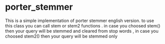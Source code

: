 # porter_stemmer
This is a simple implementation of porter stemmer english version.
to use this class you can call stem or stem2 functions .
 in case you choosed stem() then your query will be stemmed and cleared from stop words ,
in case you choosed stem2() then your query will be stemmed only
